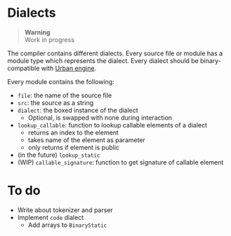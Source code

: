 # Dialects

> **Warning**  
> Work in progress

The compiler contains different dialects. Every source file or module has a module type which represents the dialect. Every dialect should be binary-compatible with [Urban engine](https://github.com/sqyyy-jar/urban-engine/).

Every module contains the following:

* `file`: the name of the source file
* `src`: the source as a string
* `dialect`: the boxed instance of the dialect
  * Optional, is swapped with none during interaction
* `lookup_callable`: function to lookup callable elements of a dialect
  * returns an index to the element
  * takes name of the element as parameter
  * only returns if element is public
* (in the future) `lookup_static`
* (WIP) `callable_signature`: function to get signature of callable element

# To do

* Write about tokenizer and parser
* Implement `code` dialect
  * Add arrays to `BinaryStatic`